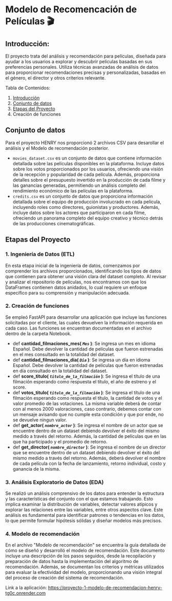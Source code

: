 
<h1> Modelo de Recomencación de Películas 🎬 </h1>

## Introducción:
El proyecto trata del análisis y recomendación para películas, diseñada para ayudar a los usuarios a explorar y descubrir películas 
basadas en sus preferencias personales. Utiliza técnicas avanzadas de análisis de datos para proporcionar recomendaciones precisas y personalizadas, 
basadas en el género, el director y otros criterios relevante.

Tabla de Contenidos: 
1. [Introducción](#introducción)
2. [Conjunto de datos](#conjunto-de-datos)
3. [Etapas del Proyecto](#etapas-del-proyecto)
4. Creación de funciones

## Conjunto de datos
Para el proyecto HENRY nos proporcionó 2 archivos CSV para desarollar el análisis y el Modelo de recomendación posterior. 
* `movies_dataset.csv` es un conjunto de datos que contiene información detallada sobre las películas disponibles en la plataforma. Incluye datos sobre los votos proporcionados por los usuarios, ofreciendo una visión de la recepción y popularidad de cada película. Además, proporciona detalles sobre el presupuesto invertido en la producción de cada filme y las ganancias generadas, permitiendo un análisis completo del rendimiento económico de las películas en la plataforma.
* `credits.csv` es un conjunto de datos que proporciona información detallada sobre el equipo de producción involucrado en cada película, incluyendo roles como directores, guionistas y productores. Además, incluye datos sobre los actores que participaron en cada filme, ofreciendo un panorama completo del equipo creativo y técnico detrás de las producciones cinematográficas.

## Etapas del Proyecto
### 1. Ingeniería de Datos (ETL)
En esta etapa inicial de la ingeniería de datos, comenzamos por comprender los archivos proporcionados, identificando los tipos de datos que contienen para obtener una visión clara del dataset completo. Al revisar y analizar el repositorio de películas, nos encontramos con que los DataFrames contienen datos anidados, lo cual requiere un enfoque específico para su comprensión y manipulación adecuada.

### 2. Creación de funciones
Se empleó FastAPI para desarrollar una aplicación que incluye las funciones solicitadas por el cliente, las cuales devuelven la información requerida en cada caso. Las funciones se encuentran documentadas en el archivo dentro de la carpeta Notebook.
+ def **cantidad_filmaciones_mes( *`Mes`* )**: Se ingresa un mes en idioma Español. Debe devolver la cantidad de películas que fueron estrenadas en el mes consultado en la totalidad del dataset.
+  def **cantidad_filmaciones_dia( *`Dia`* )**: Se ingresa un día en idioma Español. Debe devolver la cantidad de películas que fueron estrenadas en día consultado en la totalidad del dataset.
+  def **score_titulo( *`titulo_de_la_filmación`* )**: Se ingresa el título de una filmación esperando como respuesta el título, el año de estreno y el score.
+  def **votos_titulo( *`titulo_de_la_filmación`* )**: Se ingresa el título de una filmación esperando como respuesta el título, la cantidad de votos y el valor promedio de las votaciones. La misma variable deberá de contar con al menos 2000 valoraciones, caso contrario, debemos contar con un mensaje avisando que no cumple esta condición y que por ende, no se devuelve ningun valor.
+  def **get_actor( *`nombre_actor`* )**: Se ingresa el nombre de un actor que se encuentre dentro de un dataset debiendo devolver el éxito del mismo medido a través del retorno. Además, la cantidad de películas que en las que ha participado y el promedio de retorno. 
+ def **get_director( *`nombre_director`* )**: Se ingresa el nombre de un director que se encuentre dentro de un dataset debiendo devolver el éxito del mismo medido a través del retorno. Además, deberá devolver el nombre de cada película con la fecha de lanzamiento, retorno individual, costo y ganancia de la misma.

### 3. Análisis Exploratorio de Datos (EDA)
Se realizó un análisis comprensivo de los datos para entender la estructura y las características del conjunto con el que estamos trabajando. Esto implica examinar la distribución de variables, detectar valores atípicos y explorar las relaciones entre las variables, entre otros aspectos clave. Este análisis es fundamental para identificar patrones o tendencias en los datos, lo que permite formular hipótesis sólidas y diseñar modelos más precisos.

### 4. Modelo de recomendación
En el archivo "Modelo de recomendación" se encuentra la guía detallada de cómo se diseñó y desarrolló el modelo de recomendación. Este documento incluye una descripción de los pasos seguidos, desde la recopilación y preparación de datos hasta la implementación del algoritmo de recomendación. Además, se documentan los criterios y métricas utilizados para evaluar la efectividad del modelo, proporcionando una visión integral del proceso de creación del sistema de recomendación.

Link a la aplicación: https://proyecto-1-modelo-de-recomendacion-henry-tg0c.onrender.com

